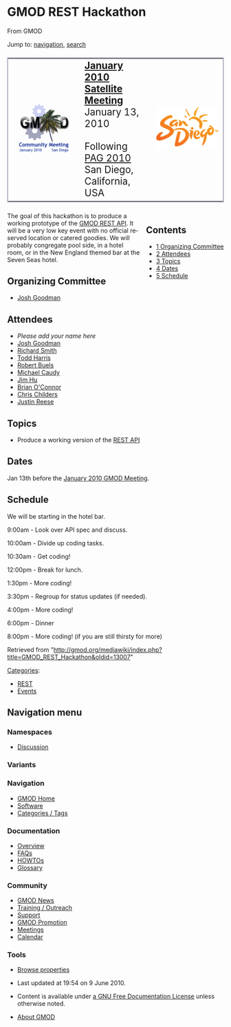 <div id="mw-page-base" class="noprint">

</div>

<div id="mw-head-base" class="noprint">

</div>

<div id="content" class="mw-body" role="main">

<span id="top"></span>

<div id="mw-js-message" style="display:none;">

</div>



# <span dir="auto">GMOD REST Hackathon</span>

<div id="bodyContent">

<div id="siteSub">

From GMOD

</div>

<div id="contentSub">

</div>

<div id="jump-to-nav" class="mw-jump">

Jump to: [navigation](#mw-navigation), [search](#p-search)

</div>

<div id="mw-content-text" class="mw-content-ltr" lang="en" dir="ltr">

<table
style="font-size: 160%; vertical-align: middle; border: 2px solid #A6A6BC; line-height: 120%"
data-cellpadding="10">
<colgroup>
<col style="width: 33%" />
<col style="width: 33%" />
<col style="width: 33%" />
</colgroup>
<tbody>
<tr class="odd">
<td style="text-align: center;"><a href="January_2010_GMOD_Meeting"
title="January 2010 GMOD Meeting"><img
src="../mediawiki/images/thumb/3/39/Jan2010MtgLogo170.png/120px-Jan2010MtgLogo170.png"
srcset="../mediawiki/images/3/39/Jan2010MtgLogo170.png 1.5x, ../mediawiki/images/3/39/Jan2010MtgLogo170.png 2x"
width="120" height="114" alt="January 2010 GMOD Meeting" /></a></td>
<td data-valign="middle"><strong><a href="January_2010_GMOD_Meeting"
title="January 2010 GMOD Meeting">January 2010 Satellite
Meeting</a></strong><br />
January 13, 2010<br />
<br />
Following <a href="PAG_2010" title="PAG 2010">PAG 2010</a><br />
San Diego, California, USA</td>
<td data-valign="middle"><a href="http://www.sandiego.org/nav/Visitors"
rel="nofollow" title="San Diego Convention and Visitors Bureau"><img
src="../mediawiki/images/a/a6/SanDiegoConvention.gif" width="145"
height="97" alt="San Diego Convention and Visitors Bureau" /></a></td>
</tr>
</tbody>
</table>

  

<div style="float: right; padding-left: 1em; padding-bottom: 1em;">

<div id="toc" class="toc">

<div id="toctitle">

## Contents

</div>

- [<span class="tocnumber">1</span> <span class="toctext">Organizing
  Committee</span>](#Organizing_Committee)
- [<span class="tocnumber">2</span>
  <span class="toctext">Attendees</span>](#Attendees)
- [<span class="tocnumber">3</span>
  <span class="toctext">Topics</span>](#Topics)
- [<span class="tocnumber">4</span>
  <span class="toctext">Dates</span>](#Dates)
- [<span class="tocnumber">5</span>
  <span class="toctext">Schedule</span>](#Schedule)

</div>

</div>

The goal of this hackathon is to produce a working prototype of the
<a href="GMOD_REST_API" class="mw-redirect" title="GMOD REST API">GMOD
REST API</a>. It will be a very low key event with no official reserved
location or catered goodies. We will probably congregate pool side, in a
hotel room, or in the New England themed bar at the Seven Seas hotel.

  

## <span id="Organizing_Committee" class="mw-headline">Organizing Committee</span>

- [Josh Goodman](User:Jogoodma "User:Jogoodma")

## <span id="Attendees" class="mw-headline">Attendees</span>

- *Please add your name here*
- [Josh Goodman](User:Jogoodma "User:Jogoodma")
- [Richard Smith](User:Rsmith "User:Rsmith")
- [Todd Harris](User:Tharris "User:Tharris")
- [Robert Buels](User:RobertBuels "User:RobertBuels")
- [Michael Caudy](User:Mcaudy "User:Mcaudy")
- [Jim Hu](User:JimHu.1 "User:JimHu")
- <a
  href="http://gmod.org/mediawiki/index.php?title=User:Boconnor&amp;action=edit&amp;redlink=1"
  class="new" title="User:Boconnor (page does not exist)">Brian
  O'Connor</a>
- [Chris Childers](User:Childers "User:Childers")
- [Justin Reese](User:Justaddcoffee "User:Justaddcoffee")

## <span id="Topics" class="mw-headline">Topics</span>

- Produce a working version of the
  <a href="GMOD_REST_API" class="mw-redirect" title="GMOD REST API">REST
  API</a>

## <span id="Dates" class="mw-headline">Dates</span>

Jan 13th before the [January 2010 GMOD
Meeting](January_2010_GMOD_Meeting "January 2010 GMOD Meeting").

## <span id="Schedule" class="mw-headline">Schedule</span>

We will be starting in the hotel bar.

9:00am - Look over API spec and discuss.

10:00am - Divide up coding tasks.

10:30am - Get coding!

12:00pm - Break for lunch.

1:30pm - More coding!

3:30pm - Regroup for status updates (if needed).

4:00pm - More coding!

6:00pm - Dinner

8:00pm - More coding! (if you are still thirsty for more)

</div>

<div class="printfooter">

Retrieved from
"<http://gmod.org/mediawiki/index.php?title=GMOD_REST_Hackathon&oldid=13007>"

</div>

<div id="catlinks" class="catlinks">

<div id="mw-normal-catlinks" class="mw-normal-catlinks">

[Categories](Special:Categories "Special:Categories"):

- <a
  href="http://gmod.org/mediawiki/index.php?title=Category:REST&amp;action=edit&amp;redlink=1"
  class="new" title="Category:REST (page does not exist)">REST</a>
- [Events](Category:Events "Category:Events")

</div>

</div>

<div class="visualClear">

</div>

</div>

</div>

<div id="mw-navigation">

## Navigation menu

<div id="mw-head">



<div id="left-navigation">

<div id="p-namespaces" class="vectorTabs" role="navigation"
aria-labelledby="p-namespaces-label">

### Namespaces


- <span id="ca-talk"><a href="Talk:GMOD_REST_Hackathon" accesskey="t"
  title="Discussion about the content page [t]">Discussion</a></span>

</div>

<div id="p-variants" class="vectorMenu emptyPortlet" role="navigation"
aria-labelledby="p-variants-label">

### 

### Variants[](#)

<div class="menu">

</div>

</div>

</div>





</div>

</div>

</div>

<div id="mw-panel">

<div id="p-logo" role="banner">

<a href="Main_Page"
style="background-image: url(../images/GMOD-cogs.png);"
title="Visit the main page"></a>

</div>

<div id="p-Navigation" class="portal" role="navigation"
aria-labelledby="p-Navigation-label">

### Navigation

<div class="body">

- <span id="n-GMOD-Home">[GMOD Home](Main_Page)</span>
- <span id="n-Software">[Software](GMOD_Components)</span>
- <span id="n-Categories-.2F-Tags">[Categories /
  Tags](Categories)</span>

</div>

</div>

<div id="p-Documentation" class="portal" role="navigation"
aria-labelledby="p-Documentation-label">

### Documentation

<div class="body">

- <span id="n-Overview">[Overview](Overview)</span>
- <span id="n-FAQs">[FAQs](Category:FAQ)</span>
- <span id="n-HOWTOs">[HOWTOs](Category:HOWTO)</span>
- <span id="n-Glossary">[Glossary](Glossary)</span>

</div>

</div>

<div id="p-Community" class="portal" role="navigation"
aria-labelledby="p-Community-label">

### Community

<div class="body">

- <span id="n-GMOD-News">[GMOD News](GMOD_News)</span>
- <span id="n-Training-.2F-Outreach">[Training /
  Outreach](Training_and_Outreach)</span>
- <span id="n-Support">[Support](Support)</span>
- <span id="n-GMOD-Promotion">[GMOD Promotion](GMOD_Promotion)</span>
- <span id="n-Meetings">[Meetings](Meetings)</span>
- <span id="n-Calendar">[Calendar](Calendar)</span>

</div>

</div>

<div id="p-tb" class="portal" role="navigation"
aria-labelledby="p-tb-label">

### Tools

<div class="body">


- <span id="t-smwbrowselink"><a href="Special%3ABrowse/GMOD_REST_Hackathon" rel="smw-browse">Browse
  properties</a></span>


</div>

</div>

</div>

</div>

<div id="footer" role="contentinfo">

- <span id="footer-info-lastmod">Last updated at 19:54 on 9 June
  2010.</span>
<!-- - <span id="footer-info-viewcount">57,826 page views.</span> -->
- <span id="footer-info-copyright">Content is available under
  <a href="http://www.gnu.org/licenses/fdl-1.3.html" class="external"
  rel="nofollow">a GNU Free Documentation License</a> unless otherwise
  noted.</span>

<!-- -->

- <span id="footer-places-about">[About
  GMOD](GMOD:About "GMOD:About")</span>

<!-- -->






</div>
